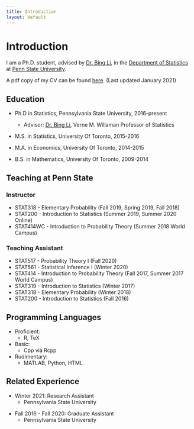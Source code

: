 ```yaml
---
title: Introduction
layout: default
--- 
```


<h1 class="page-title">Introduction</h1>

<!-- CV + About Me -->
I am a Ph.D. student, advised by [Dr. Bing Li](https://science.psu.edu/stat/people/bxl9), in the [Department of Statistics](https://science.psu.edu/stat) at [Penn State University](https://www.psu.edu/).

A pdf copy of my CV can be found [here](files/Resume-HarrisQuach-acv-twocol.pdf). (Last updated January 2021)

## Education
* Ph.D in Statistics, Pennsylvania State University, 2016-present

     * Advisor: [Dr. Bing Li](https://science.psu.edu/stat/people/bxl9), Verne M. Willaman Professor of Statistics
     <!-- * Committee: [Dr. Bing Li](https://science.psu.edu/stat/people/bxl9), Verne M. Willaman Professor of Statistics -->

* M.S. in Statistics, University Of Toronto, 2015-2016
* M.A. in Economics, University Of Toronto, 2014-2015
* B.S. in Mathematics, University Of Toronto, 2009-2014

## Teaching at Penn State

### Instructor

* STAT318 - Elementary Probability (Fall 2019, Spring 2019, Fall 2018)
* STAT200 - Introduction to Statistics (Summer 2019, Summer 2020 Online)
* STAT414WC - Introduction to Probability Theory (Summer 2018 World Campus) 

### Teaching Assistant

* STAT517 - Probability Theory I (Fall 2020)
* STAT561 - Statistical Inference I (Winter 2020)
* STAT414 - Introduction to Probability Theory (Fall 2017, Summer 2017 World Campus) 
* STAT319 - Introduction to Statistics (Winter 2017)
* STAT318 - Elementary Probability (Winter 2018)
* STAT200 - Introduction to Statistics (Fall 2016) 


Programming Languages
---
* Proficient:
    * R, TeX 
* Basic: 
    * Cpp via Rcpp
* Rudimentary:
    * MATLAB, Python, HTML

Related Experience
---
* Winter 2021: Research Assistant
  * Pennsylvania State University
<!--   * Duties included: Tagging issues -->

* Fall 2016 - Fall 2020: Graduate Assistant
  * Pennsylvania State University
<!--   * Duties included: Teaching undergraduate courses as the instructor of record, Assisting instructors as a TA
 -->